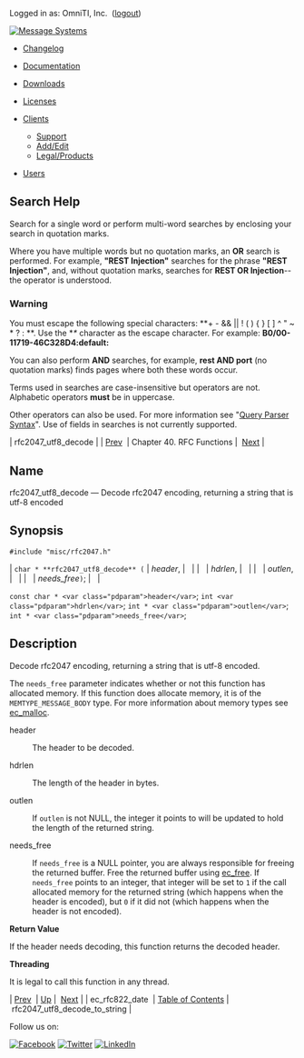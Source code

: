 Logged in as: OmniTI, Inc.  ([logout](https://support.messagesystems.com/logout.php))

[![Message Systems](https://support.messagesystems.com/images/ms-white205.png)](https://support.messagesystems.com/start.php) 

*   [Changelog](https://support.messagesystems.com/start.php?show=changelog)
*   [Documentation](https://support.messagesystems.com/docs/)
*   [Downloads](https://support.messagesystems.com/start.php)

*   [Licenses](https://support.messagesystems.com/license_summary.php)
*   <a href="">Clients</a>
    *   [Support](https://support.messagesystems.com/cs.php)
    *   [Add/Edit](https://support.messagesystems.com/edit_client.php)
    *   [Legal/Products](https://support.messagesystems.com/edit_products.php)
*   [Users](https://support.messagesystems.com/edit_customer.php)

## Search Help

Search for a single word or perform multi-word searches by enclosing your search in quotation marks.

Where you have multiple words but no quotation marks, an **OR** search is performed. For example, **"REST Injection"** searches for the phrase **"REST Injection"**, and, without quotation marks, searches for **REST OR Injection**--the operator is understood.

### Warning

You must escape the following special characters: **+ - && || ! ( ) { } [ ] ^ " ~ * ? : \**. Use the **\** character as the escape character. For example: **B0/00-11719-46C328D4\:default\:**

You can also perform **AND** searches, for example, **rest AND port** (no quotation marks) finds pages where both these words occur.

Terms used in searches are case-insensitive but operators are not. Alphabetic operators **must** be in uppercase.

Other operators can also be used. For more information see "[Query Parser Syntax](https://lucene.apache.org/core/old_versioned_docs/versions/3_0_0/queryparsersyntax.html)". Use of fields in searches is not currently supported.

| rfc2047_utf8_decode |
| [Prev](apis.ec_rfc822_date.php)  | Chapter 40. RFC Functions |  [Next](apis.rfc2047_utf8_decode_to_string.php) |

<a name="apis.rfc2047_utf8_decode"></a>
## Name

rfc2047_utf8_decode — Decode rfc2047 encoding, returning a string that is utf-8 encoded

## Synopsis

`#include "misc/rfc2047.h"`

| `char * **rfc2047_utf8_decode** (` | <var class="pdparam">header</var>, |   |
|   | <var class="pdparam">hdrlen</var>, |   |
|   | <var class="pdparam">outlen</var>, |   |
|   | <var class="pdparam">needs_free</var>`)`; |   |

`const char * <var class="pdparam">header</var>`;
`int <var class="pdparam">hdrlen</var>`;
`int * <var class="pdparam">outlen</var>`;
`int * <var class="pdparam">needs_free</var>`;<a name="idp30946000"></a>
## Description

Decode rfc2047 encoding, returning a string that is utf-8 encoded.

The `needs_free` parameter indicates whether or not this function has allocated memory. If this function does allocate memory, it is of the `MEMTYPE_MESSAGE_BODY` type. For more information about memory types see [ec_malloc](apis.ec_malloc.php "ec_malloc").

<dl class="variablelist">

<dt>header</dt>

<dd>

The header to be decoded.

</dd>

<dt>hdrlen</dt>

<dd>

The length of the header in bytes.

</dd>

<dt>outlen</dt>

<dd>

If `outlen` is not NULL, the integer it points to will be updated to hold the length of the returned string.

</dd>

<dt>needs_free</dt>

<dd>

If `needs_free` is a NULL pointer, you are always responsible for freeing the returned buffer. Free the returned buffer using [ec_free](apis.ec_free.php "ec_free"). If `needs_free` points to an integer, that integer will be set to `1` if the call allocated memory for the returned string (which happens when the header is encoded), but `0` if it did not (which happens when the header is not encoded).

</dd>

</dl>

**Return Value**

If the header needs decoding, this function returns the decoded header.

**Threading**

It is legal to call this function in any thread.

| [Prev](apis.ec_rfc822_date.php)  | [Up](rfc.php) |  [Next](apis.rfc2047_utf8_decode_to_string.php) |
| ec_rfc822_date  | [Table of Contents](index.php) |  rfc2047_utf8_decode_to_string |

Follow us on:

[![Facebook](https://support.messagesystems.com/images/icon-facebook.png)](http://www.facebook.com/messagesystems) [![Twitter](https://support.messagesystems.com/images/icon-twitter.png)](http://twitter.com/#!/MessageSystems) [![LinkedIn](https://support.messagesystems.com/images/icon-linkedin.png)](http://www.linkedin.com/company/message-systems)